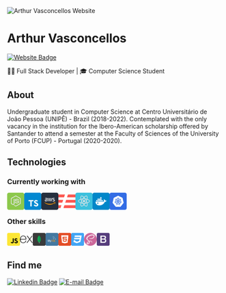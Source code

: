 <img src="https://arthurvasconcellos.com/img/av-logo.png" alt="Arthur Vasconcellos Website" width="40"/>

# Arthur Vasconcellos

[![Website Badge](https://img.shields.io/badge/-arthurvasconcellos.com-1f4037?style=flat-square&logo=xxxxxxx&logoColor=white&link=https://arthurvasconcellos.com/)](https://arthurvasconcellos.com/)

<subhead>👨‍💻 Full Stack Developer | 🎓 Computer Science Student</subhead>

## About

Undergraduate student in Computer Science at Centro Universitário de João Pessoa (UNIPÊ) - Brazil (2018-2022).
Contemplated with the only vacancy in the institution for the Ibero-American scholarship offered by Santander to attend a semester at the Faculty of Sciences of the University of Porto (FCUP) - Portugal (2020-2020).

## Technologies

### Currently working with

<img align="left" height="40" src="./images/nodejs.svg">
<img align="left" height="40" src="./images/typescript.svg">
<img align="left" height="40" src="./images/aws.svg">
<img align="left" height="40" src="./images/serverless.svg">
<img align="left" height="40" src="./images/reactjs.svg">
<img align="left" height="40" src="./images/docker.svg">
<img align="left" height="40" src="./images/kubernetes.svg">

<br />
<br />

### Other skills

<img align="left" height="30" src="./images/javascript.svg">
<img align="left" height="30" src="./images/express.svg">
<img align="left" height="30" src="./images/mongodb.svg">
<img align="left" height="30" src="./images/mysql.svg">
<img align="left" height="30" src="./images/html5.svg">
<img align="left" height="30" src="./images/css3.svg">
<img align="left" height="30" src="./images/sass.svg">
<img align="left" height="30" src="./images/bootstrap.svg">

<br />
<br />

## Find me

[![Linkedin Badge](https://img.shields.io/badge/-Arthur%20Vasconcellos-0077B5?style=flat-square&logo=Linkedin&logoColor=white&link=https://www.linkedin.com/in/arthursvpb/)](https://www.linkedin.com/in/arthursvpb/)
[![E-mail Badge](https://img.shields.io/badge/-contato@arthurvasconcellos.com-D44638?style=flat-square&logo=Gmail&logoColor=white&link=mailto:contato@arthurvasconcellos.com)](mailto:contato@arthurvasconcellos.com)
